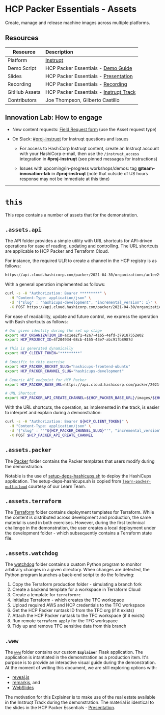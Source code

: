 # HCP Packer Essentials - Assets

Create, manage and release machine images across multiple platforms.

## Resources

| Resource | Description |
|----------|:------------|
| Platform | [Instruqt][1] |
| Demo Script| HCP Packer Essentials - [Demo Guide][2] |
| Slides | HCP Packer Essentials - [Presentation][3] |
| Recording | HCP Packer Essentials - [Recording][4] |
| GitHub Assets | HCP Packer Essentials - [Instruqt Track][5] |
| Contributors | Joe Thompson, Gilberto Castillo |

## Innovation Lab: How to engage

- New content requests: [Field Request form][6] (use the Asset request type)
- On Slack: [#proj-instruqt][7] for Instruqt questions and issues

  - For access to HashiCorp Instruqt content, create an Instruqt account with your HashiCorp e-mail, then use the `/instruqt_access` integration in **#proj-instruqt** (see pinned messages for instructions)

  - Issues with upcoming/in-progress workshops/demos: tag **@team-innovation-lab** in **#proj-instruqt** (note that outside of US hours response may not be immediate at this time)

---
# `this`

This repo contains a number of assets that for the demonstration. 

## `.assets.api`

The API folder provides a simple utility with URL shortcuts for API-driven operations for ease of reading, updating and controlling. The URL shortcuts are applicable to HCP Packer and Terraform Cloud. 

For instance, the required ULR to create a channel in the HCP registry is as follows:

```bash
https://api.cloud.hashicorp.com/packer/2021-04-30/organizations/ac1ee2f1-42a7-4165-4efd-379187552e02/projects/4f204934-68cb-4165-43e7-abc91fb8987d
```

With a general operation implemented as follows:

```bash
curl -s -H "Authorization: Bearer *********" \
  -H "Content-Type: application/json" \
  -d '{"slug" : "hashicups-development", "incremental_version": 1}' \
  -X POST https://api.cloud.hashicorp.com/packer/2021-04-30/organizations/ac1ee2f1-42a7-4165-4efd-379187552e02/projects/4f204934-68cb-4165-43e7-abc91fb8987d/images/hashicups-frontend-ubuntu/channels
```

For ease of readability, update and future control, we express the operation with Bash shortcuts as follows:

```bash
# Our given identity during the set up stage
export HCP_ORGANIZATION_ID=ac1ee2f1-42a7-4165-4efd-379187552e02
export HCP_PROJECT_ID=4f204934-68cb-4165-43e7-abc91fb8987d

# This is generated dynamically
export HCP_CLIENT_TOKEN="*********"

# Specific to this exercise
export HCP_PACKER_BUCKET_SLUG="hashicups-frontend-ubuntu"
export HCP_PACKER_CHANNEL_SLUG="hashicups-development"

# Generic API endpoint for HCP Packer
export HCP_PACKER_BASE_URL=https://api.cloud.hashicorp.com/packer/2021-04-30/organizations/${HCP_ORGANIZATION_ID}/projects/${HCP_PROJECT_ID}

# URL Shortcut
export HCP_PACKER_API_CREATE_CHANNEL=${HCP_PACKER_BASE_URL}/images/${HCP_PACKER_BUCKET_SLUG}/channels
```

With the URL shortcuts, the operation, as implemented in the track, is easier to interpret and explain during a demonstration:

```bash
curl -s -H "Authorization: Bearer ${HCP_CLIENT_TOKEN}" \
  -H "Content-Type: application/json" \
  -d '{"slug" : "'"${HCP_PACKER_CHANNEL_SLUG}"'", "incremental_version": 1}' \
  -X POST $HCP_PACKER_API_CREATE_CHANNEL
```

## `.assets.packer`

The [Packer](./assets/packer/) folder contains the Packer templates that users modify during the demonstration.

Notable is the use of [setup-deps-hashicups.sh](./assets/packer/production/setup-deps-hashicups.sh) to deploy the HashiCups application. The setup-deps-hashicups.sh is copied from [`learn-packer-multicloud`][8] courtesy of our Learn Team.

## `.assets.terraform`

The [Terraform](./assets/terraform/) folder contains deployment templates for Terraform. While the content is distributed across development and production, the same material is used in both exercises. However, during the first technical challenge in the demonstration, the user creates a local deployment under the development folder - which subsequently contains a Terraform state file.

## `.assets.watchdog`

The [watchdog](./assets/watchdog/) folder contains a custom Python program to monitor arbitrary changes in a given directory. When changes are detected, the Python program launches a back-end script to do the following:

1. Copy the Terraform production folder - simulating a branch fork
2. Create a backend template for a workspace in Terraform Cloud
3. Create a template for `terraformrc` 
4. Initialize Terraform - which creates the TFC workspace
5. Upload required AWS and HCP credentials to the TFC workspace
6. Get the HCP Packer runtask ID from the TFC org (if it exists)
7. Attach the HCP Packer runtask to the TFC workspace (if it exists)
8. Run remote `terraform apply` for the TFC workspace
9. Tidy up and remove TFC sensitive data from this branch 

## `.www`

The [`www`](./www) folder contains our custom **`Explainer`** Flask application. The application is intantiated in the demonstration as a production item. It's purpose is to provide an interactive visual guide during the demonstration. At the moment of writing this document, we are still exploring options with:

- [reveal.js](https://revealjs.com/)
- [remarkjs](https://remarkjs.com/), and
- [WebSlides](https://webslides.tv/)

The motivation for this Explainer is to make use of the real estate available in the Instruqt Track during the demonstration. The material is identical to the slides in the HCP Packer Essentials - [Presentation][3].

[1]: <https://play.instruqt.com/hashicorp/tracks/hcp-packer-essentials> "HCP Packer Essentials - Instruqt Track"
[2]: <https://docs.google.com/document/d/1a8JTFHj6WiEcHNVLKaiA7218FrJuraUy8b9Kub1nxrM/edit?usp=sharing> "HCP Packer Essentials - Demo Guide"
[3]: <https://docs.google.com/presentation/d/1DPT6DLvk6MVa46pTObDnjKxNqeXZBeVfXkgacW-UmWc/edit?usp=sharing> "HCP Packer Essentials - Presentation"
[4]: <https://www.youtube.com/watch?v=dQw4w9WgXcQ&ab_channel=RickAstley> "HCP Packer Essentials - Recording"
[5]: <https://github.com/hashicorp/se-demo-hcp-packer-essentials> "HCP Packer Essentials - Instruqt Track"
[6]: <https://hashicorp.wufoo.com/forms/field-requests-products-assets> "Field Request form"
[7]: <https://hashicorp.slack.com/archives/CGYB4R3NX> "proj-instruct"
[8]: <https://github.com/hashicorp/learn-packer-multicloud> "setup-deps-hashicups.sh"